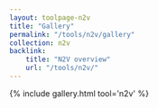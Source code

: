 ```yaml
---
layout: toolpage-n2v
title: "Gallery"
permalink: "/tools/n2v/gallery"
collection: n2v
backlink:
    title: "N2V overview"
    url: "/tools/n2v/"
---
```

{% include gallery.html tool='n2v' %}